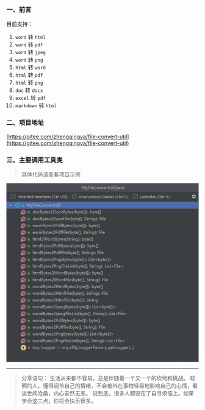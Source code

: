 ### 一、前言

目前支持：

1. `word` 转 `html`
2. `word` 转 `pdf`
3. `word` 转 `jpeg`
4. `word` 转 `png`
5. `html` 转 `word`
6. `html` 转 `pdf`
7. `html` 转 `png`
8. `doc` 转 `docx`
9. `excel` 转 `pdf`
10. `markdown` 转 `html`

### 二、项目地址

[https://gitee.com/zhengqingya/file-convert-util](https://gitee.com/zhengqingya/file-convert-util)


### 三、主要调用工具类

> 具体代码请查看项目示例


![主要调用工具类](image/主要调用工具类.png)



---

> 分享语句：
> 生活从来都不容易，总是伴随着一个又一个的坎坷和挑战。
聪明的人，懂得调节自己的情绪，不会被外在事物轻易地影响自己的心情，看淡世间沧桑，内心安然无恙。
说到底，很多人都毁在了自寻烦恼上。如果学会这三点，你将会快乐很多。
